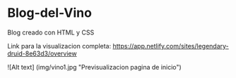 # Blog-del-Vino

Blog creado con HTML y CSS

Link para la visualizacion completa:
https://app.netlify.com/sites/legendary-druid-8e63d3/overview

![Alt text] (img/vino1.jpg "Previsualizacion pagina de inicio")